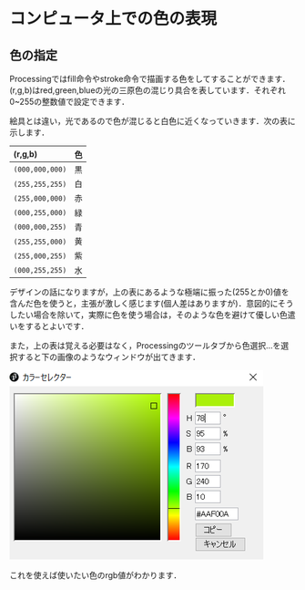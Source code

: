 # コンピュータ上での色の表現

## 色の指定
Processingではfill命令やstroke命令で描画する色をしてすることができます．(r,g,b)はred,green,blueの光の三原色の混じり具合を表しています．それぞれ0~255の整数値で設定できます．

絵具とは違い，光であるので色が混じると白色に近くなっていきます．次の表に示します．

| (r,g,b) | 色 | 
| :- | :- |
| ```(000,000,000)```| 黒 |
| ```(255,255,255)```| 白 |
| ```(255,000,000)```| 赤 |
| ```(000,255,000)```| 緑 |
| ```(000,000,255)```| 青 |
| ```(255,255,000)```| 黄 |
| ```(255,000,255)```| 紫 |
| ```(000,255,255)```| 水 |

デザインの話になりますが，上の表にあるような極端に振った(255とか0)値を含んだ色を使うと，主張が激しく感じます(個人差はありますが)．意図的にそうしたい場合を除いて，実際に色を使う場合は，そのような色を避けて優しい色遣いをするとよいです．

また，上の表は覚える必要はなく，Processingのツールタブから色選択...を選択すると下の画像のようなウィンドウが出てきます．

![color](img/figc-1.png "color")

これを使えば使いたい色のrgb値がわかります．